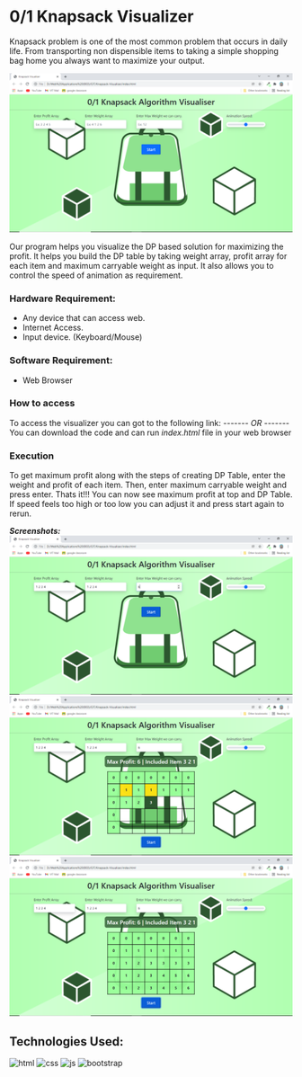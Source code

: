 # 0/1 Knapsack Visualizer
Knapsack problem is one of the most common problem that occurs in daily life. From transporting non dispensible items to taking a simple shopping bag home you always want to maximize your output.

![img](https://github.com/retsambew/Knapsack-Visualizer/blob/main/images/Screenshot%201.png)

Our program helps you visualize the DP based solution for maximizing the profit. It helps you build the DP table by taking weight array, profit array for each item and maximum carryable weight as input. It also allows you to control the speed of animation as requirement.

### Hardware Requirement:
- Any device that can access web.
- Internet Access.
- Input device. (Keyboard/Mouse)

### Software Requirement:
- Web Browser 

### How to access
To access the visualizer you can got to the following link:
 ------- *OR* -------
You can download the code and can run *index.html* file in your web browser 

### Execution
To get maximum profit along with the steps of creating DP Table, enter the weight and profit of each item. Then, enter maximum carryable weight and press enter. Thats it!!! 
You can now see maximum profit at top and DP Table. If speed feels too high or too low you can adjust it and press start again to rerun.  

***_Screenshots:_***
![ss1](https://github.com/retsambew/Knapsack-Visualizer/blob/main/images/Screenshot%202.png)
![ss2](https://github.com/retsambew/Knapsack-Visualizer/blob/main/images/Screenshot%203.png)
![ss3](https://github.com/retsambew/Knapsack-Visualizer/blob/main/images/Screenshot%205.png)

## Technologies Used:
![html](https://img.shields.io/badge/HTML5-E34F26?style=for-the-badge&logo=html5&logoColor=white) ![css](https://img.shields.io/badge/CSS3-1572B6?style=for-the-badge&logo=css3&logoColor=white) ![js](https://img.shields.io/badge/JavaScript-323330?style=for-the-badge&logo=javascript&logoColor=F7DF1E) ![bootstrap](https://img.shields.io/badge/Bootstrap-563D7C?style=for-the-badge&logo=bootstrap&logoColor=white)
